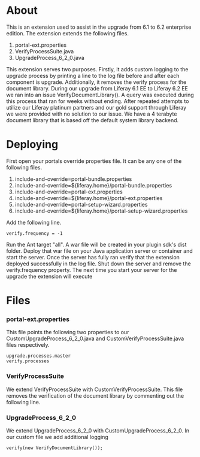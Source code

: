 # About
This is an extension used to assist in the upgrade from 6.1 to 6.2 enterprise edition.  The extension extends the following files.
1. portal-ext.properties
2. VerifyProcessSuite.java
3. UpgradeProcess_6_2_0.java

This extension serves two purposes.  Firstly, it adds custom logging to the upgrade process by printing a line to the log file before and after each
component is upgrade.  Additionally, it removes the verify process for the document library.  During our upgrade from Liferay 6.1 EE to Liferay 6.2 EE
we ran into an issue VerifyDocumentLibrary(). A query was executed during this process that ran for weeks without ending. After repeated attempts to utilize 
our Liferay platinum partners and our gold support through Liferay we were provided with no solution to our issue.  We have a 4 terabyte document library
that is based off the default system library backend.

# Deploying
First open your portals override properties file.  It can be any one of the following files.
1. include-and-override=portal-bundle.properties
2. include-and-override=${liferay.home}/portal-bundle.properties
3. include-and-override=portal-ext.properties
4. include-and-override=${liferay.home}/portal-ext.properties
5. include-and-override=portal-setup-wizard.properties
6. include-and-override=${liferay.home}/portal-setup-wizard.properties

Add the following line.

    verify.frequency = -1

Run the Ant target "all".  A war file will be created in your plugin sdk's dist folder.  Deploy that war file on your
Java application server or container and start the server.  Once the server has fully ran verify that the extension deployed successfully
in the log file.  Shut down the server and remove the verify.frequency property.  The next time you start your server for the upgrade the
extension will execute

# Files
### portal-ext.properties
This file points the following two properties to our CustomUpgradeProcess_6_2_0.java and CustomVerifyProcessSuite.java files respectively.

    upgrade.processes.master
    verify.processes
    
### VerifyProcessSuite
We extend VerifyProcessSuite with CustomVerifyProcessSuite.  This file removes the verification of the document library by commenting out
the following line.

### UpgradeProcess_6_2_0
We extend UpgradeProcess_6_2_0 with CustomUpgradeProcess_6_2_0.  In our custom file we add additional logging

    verify(new VerifyDocumentLibrary());
